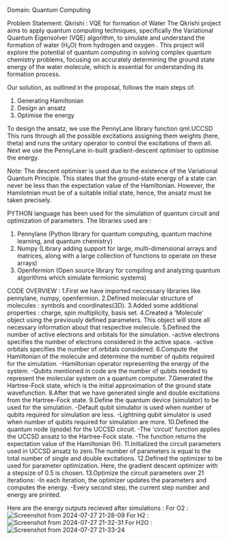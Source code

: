 Domain: Quantum Computing

Problem Statement:
Qkrishi : VQE for formation of Water
The Qkrishi project aims to apply quantum computing techniques, specifically
the Variational Quantum Eigensolver (VQE) algorithm, to simulate and
understand the formation of water (H₂O) from hydrogen and oxygen . This
project will explore the potential of quantum computing in solving complex
quantum chemistry problems, focusing on accurately determining the ground
state energy of the water molecule, which is essential for understanding its
formation process.

Our solution, as outlined in the proposal, follows the main steps of:
1) Generating Hamiltonian
2) Design an ansatz
3) Optimise the energy

To design the ansatz, we use the PennyLane library function qml.UCCSD
This runs through all the possible excitations assigning them weights (here, theta) and runs the unitary operator to control the excitations of them all.
Next we use the PennyLane in-built gradient-descent optimiser to optimise the energy.

Note: The descent optimiser is used due to the existence of the Variational Quantum Principle. This states that the ground-state energy of a state can never be less than the expectation value of the Hamiltonian.
However, the Hamilotnian must be of a suitable initial state, hence, the ansatz must be taken precisely.

PYTHON language has been used for the simulation of quantum circuit and optimization of parameters.
The libraries used are :
1) Pennylane (Python library for quantum computing, quantum machine learning, and quantum chemistry)
2) Numpy (Library adding support for large, multi-dimensional arrays and matrices, along with a large collection of functions to operate on these arrays)
3) Openfermion (Open source library for compiling and analyzing quantum algorithms which simulate fermionic systems)

CODE OVERVIEW :
1.First we have imported neccessary libraries like pennylane, numpy, openfermion.
2.Defined molecular structure of molecules : symbols and coordinates(3D).
3.Added some additional properties : charge, spin multiplicity, basis set.
4.Created a 'Molecule' object using the previously defined parameters. This object will store all necessary information about that respective molecule.
5.Defined the number of active electrons and orbitals for the simulation.
   -active electrons specifies the number of electrons considered in the active space. 
   -active orbitals specifies the number of orbitals considered.
6.Compute the Hamiltonian of the molecule and determine the number of qubits required for the simulation.
   -Hamiltonian operator representing the energy of the system.
   -Qubits mentioned in code are the number of qubits needed to represent the molecular system on a quantum computer.
7.Generated the Hartree-Fock state, which is the initial approximation of the ground state wavefunction.
8.After that we have generated single and double excitations from the Hartree-Fock state.
9.Define the quantum device (simulator) to be used for the simulation.
   -Default qubit simulator is used when number of qubits required for simulation are less.
   -Lightning qubit simulator is used when number of qubits required for simulation are more.
10.Defined the quantum node (qnode) for the UCCSD circuit.
   -The 'circuit' function applies the UCCSD ansatz to the Hartree-Fock state. 
   -The function returns the expectation value of the Hamiltonian (H).
11.Initialized the circuit parameters used in UCCSD ansatz to zero.The number of parameters is equal to the total number of single and double excitations.
12.Defined the optimizer to be used for parameter optimization. Here, the gradient descent optimizer with a stepsize of 0.5 is chosen.
13.Optimize the circuit parameters over 21 iterations:
   -In each iteration, the optimizer updates the parameters and computes the energy.
   -Every second step, the current step number and energy are printed.

Here are the energy outputs recieved after simulations : 
For O2 : ![Screenshot from 2024-07-27 21-28-09](https://github.com/user-attachments/assets/b19dc122-4a21-490a-b84c-2a3a80501469)
For H2 : ![Screenshot from 2024-07-27 21-32-31](https://github.com/user-attachments/assets/37f7192b-668e-40bf-9c2b-7c3ead13f166)
For H2O : ![Screenshot from 2024-07-27 21-33-24](https://github.com/user-attachments/assets/5d7672db-ebb5-4bec-b444-f12c3fa5d305)
